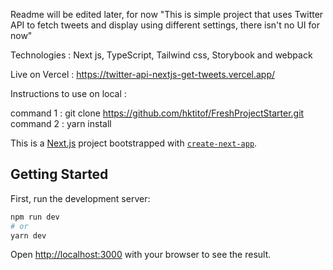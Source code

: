 Readme will be edited later, for now "This is  simple project that uses Twitter API to fetch tweets and display using different settings, there isn't no UI for now"

Technologies : Next js, TypeScript, Tailwind css, Storybook and webpack

Live on Vercel : https://twitter-api-nextjs-get-tweets.vercel.app/

Instructions to use on local :

command 1 : git clone https://github.com/hktitof/FreshProjectStarter.git
command 2 : yarn install


This is a [Next.js](https://nextjs.org/) project bootstrapped with [`create-next-app`](https://github.com/vercel/next.js/tree/canary/packages/create-next-app).

## Getting Started

First, run the development server:

```bash
npm run dev
# or
yarn dev
```

Open [http://localhost:3000](http://localhost:3000) with your browser to see the result.


